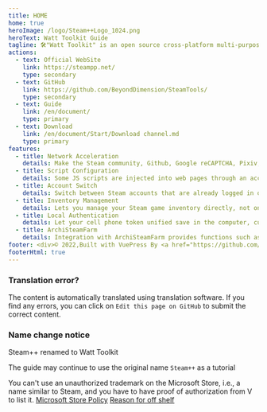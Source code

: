 ```yaml
---
title: HOME
home: true
heroImage: /logo/Steam++Logo_1024.png
heroText: Watt Toolkit Guide
tagline: 🛠️"Watt Toolkit" is an open source cross-platform multi-purpose Steam toolkit. (formerly steam++)
actions:
  - text: Official WebSite
    link: https://steampp.net/
    type: secondary
  - text: GitHub
    link: https://github.com/BeyondDimension/SteamTools/
    type: secondary
  - text: Guide
    link: /en/document/
    type: primary
  - text: Download
    link: /en/document/Start/Download channel.md
    type: primary
features:
  - title: Network Acceleration 
    details: Make the Steam community, Github, Google reCAPTCHA, Pixiv, Discord, Twitch and other domestic hard-to-access pages accessible properly. Functions similar to Steamcommunity 302, using Titanium-Web-Proxy open source project for local anti-generation.
  - title: Script Configuration 
    details: Some JS scripts are injected into web pages through an acceleration service that intercepts web requests, providing functionality similar to that of a web plugin
  - title: Account Switch
    details: Switch between Steam accounts that are already logged in on the current PC with one click, and manage features such as sorting your home shared library.
  - title: Inventory Management
    details: Lets you manage your Steam game inventory directly, not only by downloading older Steam games, but also by managing Steam game achievements directly, supporting unlocked achievements and unlocked achievements.
  - title: Local Authentication
    details: Let your cell phone token unified save in the computer, currently only support Steam token, later will develop support more token types with cloud synchronization token.
  - title: ArchiSteamFarm
    details: Integration with ArchiSteamFarm provides functions such as hanging and dropping Steam Collectible Cards within the app.
footer: <div>© 2022,Built with VuePress By <a href="https://github.com/XTsat">XTsat</a></div><div><a href="https://github.com/XTsat/SteamTools-Guide">If you think this guide is useful, you can click this link to Github and order a Star⭐</a></div><br/><div>This guide is an amateur project and does not hold any trademarks.</div><div>All trademarks are the property of their respective owners.</div>
footerHtml: true
---
```


### Translation error?

The content is automatically translated using translation software. If you find any errors, you can click on `Edit this page on GitHub` to submit the correct content.

### Name change notice

Steam++ renamed to Watt Toolkit

The guide may continue to use the original name `Steam++` as a tutorial

You can't use an unauthorized trademark on the Microsoft Store, i.e., a name similar to Steam, and you have to have proof of authorization from V to list it.
[Microsoft Store Policy](https://docs.microsoft.com/zh-cn/windows/uwp/publish/store-policies#112-content-including-names-logos-original-and-third-party)
[Reason for off shelf]([/Change-name/QQ图片20220512025429.png](https://raw.githubusercontent.com/XTsat/SteamTools-Guide/56b2364c72c7adb1f91f1582ea2fb0239ece11d4/docs/.vuepress/public/Change-name/QQ%E5%9B%BE%E7%89%8720220512025429.png))
